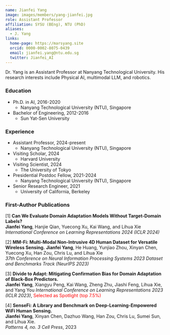 ```yaml
---
name: Jianfei Yang
image: images/members/yang-jianfei.jpg
role: Assistant Professor
affiliation: SYSU (BEng), NTU (PhD)
aliases:
  - J. Yang
links:
  home-page: https://marsyang.site
  orcid: 0000-0002-8075-0439
  email: jianfei.yang@ntu.edu.sg
  twitter: Jianfei_AI
---
```


Dr. Yang is an Assistant Professor at Nanyang Technological University. His research interests include Physical AI, multimodal LLM, and robotics.

### Education
- Ph.D. in AI, 2016-2020
  - Nanyang Technological University (NTU), Singapore
- Bachelor of Engineering, 2012-2016
  - Sun Yat-Sen University
 
### Experience
- Assistant Professor, 2024-present
  - Nanyang Technological University (NTU), Singapore
- Visiting Scholar, 2024
  - Harvard University
- Visiting Scientist, 2024
  - The University of Tokyo
- Presidential Postdoc Fellow, 2021-2024
  - Nanyang Technological University (NTU), Singapore
- Senior Research Engineer, 2021
  - University of California, Berkeley

### First-Author Publications
[1] **Can We Evaluate Domain Adaptation Models Without Target-Domain Labels?**   
**Jianfei Yang**, Hanjie Qian, Yuecong Xu, Kai Wang, and Lihua Xie   
*International Conference on Learning Representations 2024 (ICLR 2024)*

[2] **MM-Fi: Multi-Modal Non-Intrusive 4D Human Dataset for Versatile Wireless Sensing.**
**Jianfei Yang**, He Huang, Yunjiao Zhou, Xinyan Chen, Yuecong Xu, Han Zou, Chris Lu, and Lihua Xie   
*37th Conference on Neural Information Processing Systems 2023 Dataset and Benchmarks Track (NeurIPS 2023)*

[3] **Divide to Adapt: Mitigating Confirmation Bias for Domain Adaptation of Black-Box Predictors.**   
**Jianfei Yang**, Xiangyu Peng, Kai Wang, Zheng Zhu, Jiashi Feng, Lihua Xie, and Yang You
*International Conference on Learning Representations 2023 (ICLR 2023)*, <span style="color: red;">Selected as Spotlight (top 7.5%)</span>

[4] **SenseFi: A Library and Benchmark on Deep-Learning-Empowered WiFi Human Sensing.**   
**Jianfei Yang**, Xinyan Chen, Dazhuo Wang, Han Zou, Chris Lu, Sumei Sun, and Lihua Xie.   
*Patterns 4, no. 3 Cell Press*, 2023
